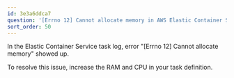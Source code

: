 ```yaml
---
id: 3e3a6ddca7
question: '[Errno 12] Cannot allocate memory in AWS Elastic Container Service'
sort_order: 50
---
```


In the Elastic Container Service task log, error "[Errno 12] Cannot allocate memory" showed up.

To resolve this issue, increase the RAM and CPU in your task definition.